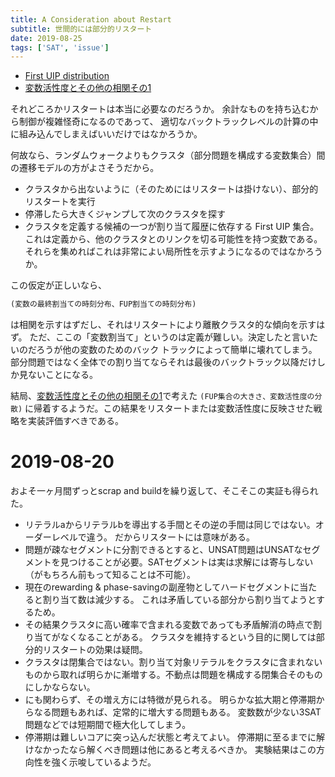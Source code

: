 ```yaml
---
title: A Consideration about Restart
subtitle: 世間的には部分的リスタート
date: 2019-08-25
tags: ['SAT', 'issue']
---
```


- [First UIP distribution](/2019/2019-07-21-first-UIP-distribution/)
- [変数活性度とその他の相関その1](/2019/2019-07-11-splr/)

それどころかリスタートは本当に必要なのだろうか。
余計なものを持ち込むから制御が複雑怪奇になるのであって、
適切なバックトラックレベルの計算の中に組み込んでしまえばいいだけではなかろうか。

何故なら、ランダムウォークよりもクラスタ（部分問題を構成する変数集合）間の遷移モデルの方がよさそうだから。

- クラスタから出ないように（そのためにはリスタートは掛けない）、部分的リスタートを実行
- 停滞したら大きくジャンプして次のクラスタを探す
- クラスタを定義する候補の一つが割り当て履歴に依存する First UIP 集合。
  これは定義から、他のクラスタとのリンクを切る可能性を持つ変数である。
  それらを集めればこれは非常によい局所性を示すようになるのではなかろうか。

この仮定が正しいなら、

```tex
(変数の最終割当ての時刻分布、FUP割当ての時刻分布)
```

は相関を示すはずだし、それはリスタートにより離散クラスタ的な傾向を示すはず。
ただ、ここの「変数割当て」というのは定義が難しい。決定したと言いたいのだろうが他の変数のためのバック
トラックによって簡単に壊れてしまう。
部分問題ではなく全体での割り当てならそれは最後のバックトラック以降だけしか見ないことになる。

結局、[変数活性度とその他の相関その1](/2019/2019-07-11-splr/)で考えた
`(FUP集合の大きさ、変数活性度の分散)`
に帰着するようだ。この結果をリスタートまたは変数活性度に反映させた戦略を実装評価すべきである。


# 2019-08-20

およそ一ヶ月間ずっとscrap and buildを繰り返して、そこそこの実証も得られた。

- リテラルaからリテラルbを導出する手間とその逆の手間は同じではない。オーダーレベルで違う。
  だからリスタートには意味がある。
- 問題が疎なセグメントに分割できるとすると、UNSAT問題はUNSATなセグメントを見つけることが必要。SATセグメントは実は求解には寄与しない（がもちろん前もって知ることは不可能）。
- 現在のrewarding & phase-savingの副産物としてハードセグメントに当たると割り当て数は減少する。
  これは矛盾している部分から割り当てようとするため。
- その結果クラスタに高い確率で含まれる変数であっても矛盾解消の時点で割り当てがなくなることがある。
  クラスタを維持するという目的に関しては部分的リスタートの効果は疑問。
- クラスタは閉集合ではない。割り当て対象リテラルをクラスタに含まれないものから取れば明らかに漸増する。不動点は問題を構成する閉集合そのものにしかならない。
- にも関わらず、その増え方には特徴が見られる。
  明らかな拡大期と停滞期からなる問題もあれば、定常的に増大する問題もある。
  変数数が少ない3SAT問題などでは短期間で極大化してしまう。
- 停滞期は難しいコアに突っ込んだ状態と考えてよい。
  停滞期に至るまでに解けなかったなら解くべき問題は他にあると考えるべきか。
  実験結果はこの方向性を強く示唆しているようだ。
